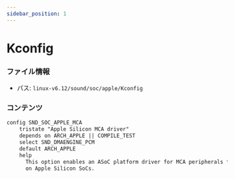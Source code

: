 ```yaml
---
sidebar_position: 1
---
```

# Kconfig

### ファイル情報

- パス: `linux-v6.12/sound/soc/apple/Kconfig`

### コンテンツ

```txt
config SND_SOC_APPLE_MCA
	tristate "Apple Silicon MCA driver"
	depends on ARCH_APPLE || COMPILE_TEST
	select SND_DMAENGINE_PCM
	default ARCH_APPLE
	help
	  This option enables an ASoC platform driver for MCA peripherals found
	  on Apple Silicon SoCs.

```
